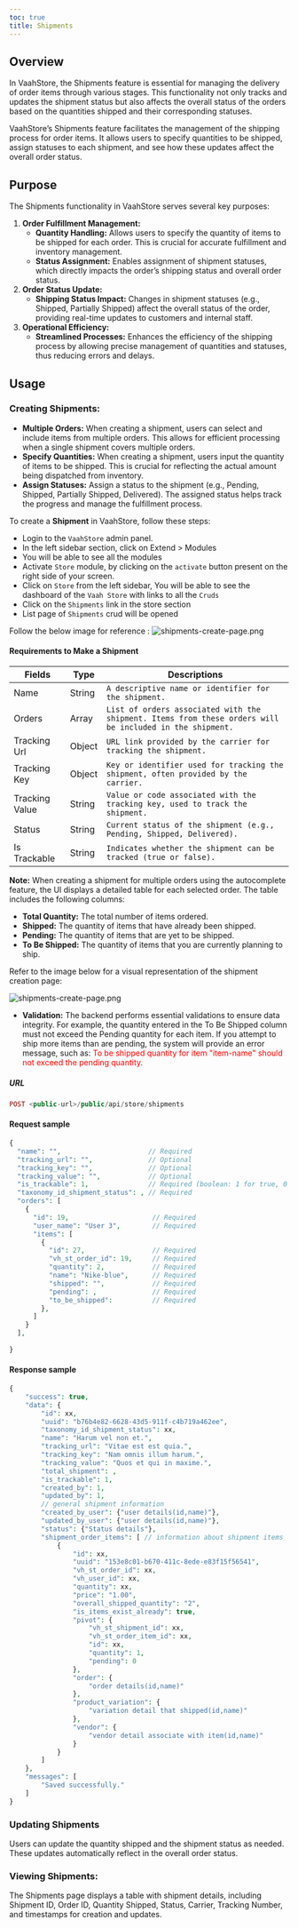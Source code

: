 ```yaml
---
toc: true
title: Shipments
---
```




## Overview
In VaahStore, the Shipments feature is essential for managing the delivery of order items through various stages. This functionality not only tracks and updates the 
shipment status but also affects the overall status of the orders based on the quantities shipped and their corresponding statuses.

VaahStore’s Shipments feature facilitates the management of the shipping process for order items. It allows users to specify quantities
to be shipped, assign statuses to each shipment, and see how these updates affect the overall order status.

## Purpose
The Shipments functionality in VaahStore serves several key purposes:
1. **Order Fulfillment Management:**
    - **Quantity Handling:** Allows users to specify the quantity of items to be shipped for each order. This is crucial for accurate fulfillment and inventory management. 
    - **Status Assignment:** Enables assignment of shipment statuses, which directly impacts the order’s shipping status and overall order status.
2. **Order Status Update:**
    - **Shipping Status Impact:** Changes in shipment statuses (e.g., Shipped, Partially Shipped) affect the overall status of the order, providing real-time updates to customers and internal staff.
3. **Operational Efficiency:** 
    - **Streamlined Processes:** Enhances the efficiency of the shipping process by allowing precise management of quantities and statuses, thus reducing errors and delays.

## Usage
### **Creating Shipments:**
- **Multiple Orders:** When creating a shipment, users can select and include items from multiple orders. This allows for efficient processing when a single shipment covers multiple orders.
- **Specify Quantities:** When creating a shipment, users input the quantity of items to be shipped. This is crucial for reflecting the actual amount being dispatched from inventory. 
- **Assign Statuses:** Assign a status to the shipment (e.g., Pending, Shipped, Partially Shipped, Delivered). The assigned status helps track the progress and manage the fulfillment process.

To create a **Shipment** in VaahStore, follow these steps:
- Login to the `VaahStore` admin panel.
- In the left sidebar section, click on Extend > Modules
- You will be able to see all the modules
- Activate `Store` module, by clicking on the `activate` button present on the right side of your screen.
- Click on `Store` from the left sidebar, You will be able to see the dashboard of the `Vaah Store` with links to all the
  `Cruds`
- Click on the `Shipments` link in the store section
- List page of `Shipments` crud will be opened

Follow the below image for reference :
<img src="/images/vaahstore/shipments/create.png" alt="shipments-create-page.png">

#### Requirements to Make a Shipment
| Fields                   |   Type   | Descriptions                                      |
| ------------------------ | ---- | -------------------------------------------- |
| Name                     |   String   | `A descriptive name or identifier for the shipment.`    |
| Orders                     |   Array   | `List of orders associated with the shipment. Items from these orders will be included in the shipment.`    |
| Tracking Url                   |  Object    | `URL link provided by the carrier for tracking the shipment.`         |
| Tracking Key                   |  Object    | `Key or identifier used for tracking the shipment, often provided by the carrier.`         |
| Tracking Value                 |    String  | `Value or code associated with the tracking key, used to track the shipment.` |
| Status                 |    String  | `Current status of the shipment (e.g., Pending, Shipped, Delivered).` |
| Is Trackable                 |    String  | `Indicates whether the shipment can be tracked (true or false).` |

**Note:** When creating a shipment for multiple orders using the autocomplete feature, the UI displays a detailed table for each selected order. The table includes the following columns:
- **Total Quantity:** The total number of items ordered. 
- **Shipped:** The quantity of items that have already been shipped. 
- **Pending:** The quantity of items that are yet to be shipped. 
- **To Be Shipped:** The quantity of items that you are currently planning to ship.


  
Refer to the image below for a visual representation of the shipment creation page:

<img src="/images/vaahstore/shipments/shipment-create.png" alt="shipments-create-page.png">

- **Validation:** The backend performs essential validations to ensure data integrity. For example, the quantity entered in the To Be Shipped column must not exceed the Pending quantity for each item.
If you attempt to ship more items than are pending, the system will provide an error message, such as:
<span style="color:red;">To be shipped quantity for item "item-name" should not exceed the pending quantity.</span>

##### URL
```php
POST <public-url>/public/api/store/shipments
```

#### Request sample

```php
{
  "name": "",                      // Required
  "tracking_url": "",              // Optional
  "tracking_key": "",              // Optional
  "tracking_value": "",            // Optional
  "is_trackable": 1,               // Required (boolean: 1 for true, 0 for false)
  "taxonomy_id_shipment_status": , // Required
  "orders": [
    {
      "id": 19,                     // Required
      "user_name": "User 3",        // Required
      "items": [
        {
          "id": 27,                 // Required
          "vh_st_order_id": 19,     // Required
          "quantity": 2,            // Required
          "name": "Nike-blue",      // Required
          "shipped": "",            // Required
          "pending": ,              // Required
          "to_be_shipped":          // Required
        },
      ]
    }
  ],
 
}

```

#### Response sample

```php
{
    "success": true,
    "data": {
        "id": xx,
        "uuid": "b76b4e82-6628-43d5-911f-c4b719a462ee",
        "taxonomy_id_shipment_status": xx,
        "name": "Harum vel non et.",
        "tracking_url": "Vitae est est quia.",
        "tracking_key": "Nam omnis illum harum.",
        "tracking_value": "Quos et qui in maxime.",
        "total_shipment": ,
        "is_trackable": 1,      
        "created_by": 1,
        "updated_by": 1,
        // general shipment information
        "created_by_user": {"user details(id,name)"},
        "updated_by_user": {"user details(id,name)"},
        "status": {"Status details"},
        "shipment_order_items": [ // information about shipment items
            {
                "id": xx,
                "uuid": "153e8c01-b670-411c-8ede-e83f15f56541",
                "vh_st_order_id": xx,
                "vh_user_id": xx,               
                "quantity": xx,
                "price": "1.00",                         
                "overall_shipped_quantity": "2",
                "is_items_exist_already": true,
                "pivot": {
                    "vh_st_shipment_id": xx,
                    "vh_st_order_item_id": xx,
                    "id": xx,
                    "quantity": 1,
                    "pending": 0
                },
                "order": {
                    "order details(id,name)"
                },
                "product_variation": {
                    "variation detail that shipped(id,name)"
                },
                "vendor": {
                    "vendor detail associate with item(id,name)"
                }
            }
        ]
    },
    "messages": [
        "Saved successfully."
    ]
}

```

[comment]: <> (- **Effect on Order Status:**)

[comment]: <> (   - **Order Shipping Status:** The status of each shipment affects the order’s shipping status. For example:)

[comment]: <> (      - **Pending:** If the shipment is in the Pending stage, the order remains in the Pending Shipping status. )

[comment]: <> (      - **Partially Shipped:** If only part of the order is shipped, the order’s status updates to Partially Shipped. )

[comment]: <> (      - **Shipped:** Once the shipment is fully dispatched, the order status updates to Shipped. )

[comment]: <> (      - **Delivered:** If the shipment is marked as Delivered, the overall order status changes to Delivered if all items are shipped.)


### Updating Shipments
Users can update the quantity shipped and the shipment status as needed. These updates automatically reflect in the overall order status.

### Viewing Shipments:
The Shipments page displays a table with shipment details, including Shipment ID, Order ID, Quantity Shipped, Status, Carrier, Tracking Number, and timestamps for creation and updates.
